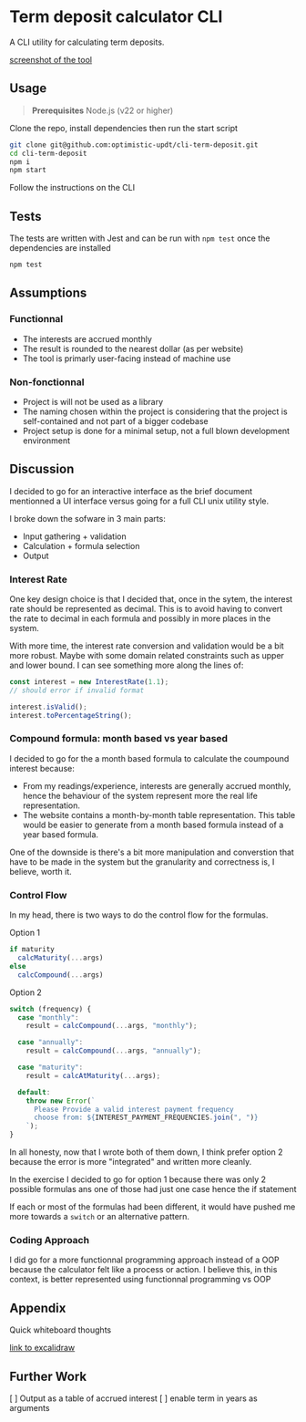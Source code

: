 # Term deposit calculator CLI

A CLI utility for calculating term deposits.

[screenshot of the tool](./cli-start@2x.png)

## Usage

> **Prerequisites**
> Node.js (v22 or higher)

Clone the repo, install dependencies then run the start script

```bash
git clone git@github.com:optimistic-updt/cli-term-deposit.git
cd cli-term-deposit
npm i
npm start
```

Follow the instructions on the CLI

## Tests

The tests are written with Jest and can be run with `npm test` once the dependencies are installed

```bash
npm test
```

## Assumptions

### Functionnal

- The interests are accrued monthly
- The result is rounded to the nearest dollar (as per website)
- The tool is primarly user-facing instead of machine use

### Non-fonctionnal

- Project is will not be used as a library
- The naming chosen within the project is considering that the project is self-contained and not part of a bigger codebase
- Project setup is done for a minimal setup, not a full blown development environment

## Discussion

I decided to go for an interactive interface as the brief document mentionned a UI interface versus going for a full CLI unix utility style.

I broke down the sofware in 3 main parts:

- Input gathering + validation
- Calculation + formula selection
- Output

### Interest Rate

One key design choice is that I decided that, once in the sytem, the interest rate should be represented as decimal. This is to avoid having to convert the rate to decimal in each formula and possibly in more places in the system.

With more time, the interest rate conversion and validation would be a bit more robust. Maybe with some domain related constraints such as upper and lower bound.
I can see something more along the lines of:

```javascript
const interest = new InterestRate(1.1);
// should error if invalid format

interest.isValid();
interest.toPercentageString();
```

### Compound formula: month based vs year based

I decided to go for the a month based formula to calculate the coumpound interest because:

- From my readings/experience, interests are generally accrued monthly, hence the behaviour of the system represent more the real life representation.
- The website contains a month-by-month table representation. This table would be easier to generate from a month based formula instead of a year based formula.

One of the downside is there's a bit more manipulation and converstion that have to be made in the system but the granularity and correctness is, I believe, worth it.

### Control Flow

In my head, there is two ways to do the control flow for the formulas.

Option 1

```typescript
if maturity
  calcMaturity(...args)
else
  calcCompound(...args)
```

Option 2

```typescript
switch (frequency) {
  case "monthly":
    result = calcCompound(...args, "monthly");

  case "annually":
    result = calcCompound(...args, "annually");

  case "maturity":
    result = calcAtMaturity(...args);

  default:
    throw new Error(`
      Please Provide a valid interest payment frequency
      choose from: ${INTEREST_PAYMENT_FREQUENCIES.join(", ")}
    `);
}
```

In all honesty, now that I wrote both of them down, I think prefer option 2 because the error is more "integrated" and written more cleanly.

In the exercise I decided to go for option 1 because there was only 2 possible formulas ans one of those had just one case hence the if statement

If each or most of the formulas had been different, it would have pushed me more towards a `switch` or an alternative pattern.

### Coding Approach

I did go for a more functionnal programming approach instead of a OOP because the calculator felt like a process or action. I believe this, in this context, is better represented using functionnal programming vs OOP

## Appendix

Quick whiteboard thoughts

[link to excalidraw](https://link.excalidraw.com/readonly/Mh0WMyNouyjSVmPhGntu)

## Further Work

[ ] Output as a table of accrued interest
[ ] enable term in years as arguments
